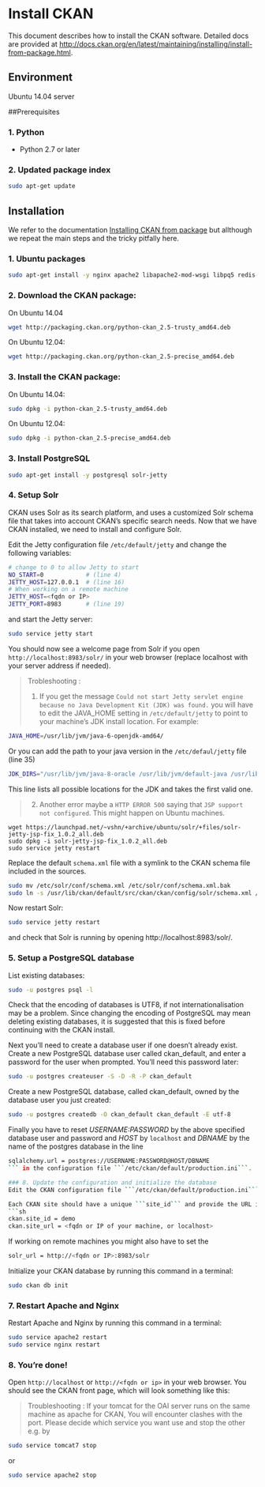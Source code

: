 # Install CKAN
This document describes how to install the CKAN software.
Detailed docs are provided at http://docs.ckan.org/en/latest/maintaining/installing/install-from-package.html.

## Environment
Ubuntu 14.04 server

##Prerequisites

### 1. Python
* Python 2.7 or later

### 2. Updated package index
```sh
sudo apt-get update
```


## Installation

We refer to the documentation [Installing CKAN from package](http://docs.ckan.org/en/latest/maintaining/installing/) but allthough we repeat the main steps and the tricky pitfally here.

### 1. Ubuntu packages
```sh
sudo apt-get install -y nginx apache2 libapache2-mod-wsgi libpq5 redis-server git-core
```

### 2. Download the CKAN package:
On Ubuntu 14.04
```sh
wget http://packaging.ckan.org/python-ckan_2.5-trusty_amd64.deb
```
On Ubuntu 12.04:
```sh
wget http://packaging.ckan.org/python-ckan_2.5-precise_amd64.deb
```

### 3. Install the CKAN package:

On Ubuntu 14.04:
```sh
sudo dpkg -i python-ckan_2.5-trusty_amd64.deb
```
On Ubuntu 12.04:
```sh
sudo dpkg -i python-ckan_2.5-precise_amd64.deb
```


### 3. Install PostgreSQL

```sh
sudo apt-get install -y postgresql solr-jetty
```

### 4. Setup Solr
CKAN uses Solr as its search platform, and uses a customized Solr schema file that takes into account CKAN’s specific search needs. Now that we have CKAN installed, we need to install and configure Solr.

Edit the Jetty configuration file ```/etc/default/jetty``` and change the following variables:

```sh
# change to 0 to allow Jetty to start
NO_START=0            # (line 4)
JETTY_HOST=127.0.0.1  # (line 16)
# When working on a remote machine
JETTY_HOST=<fqdn or IP>
JETTY_PORT=8983       # (line 19)
```

and start the Jetty server:
```sh
sudo service jetty start
```

You should now see a welcome page from Solr if you open ```http://localhost:8983/solr/``` in your web browser (replace localhost with your server address if needed).

> Trobleshooting :
> 1. If you get the message ```Could not start Jetty servlet engine because no Java Development Kit (JDK) was found.``` you will have to edit the JAVA_HOME setting in ```/etc/default/jetty``` to point to your machine’s JDK install location. 
> For example:
```sh
JAVA_HOME=/usr/lib/jvm/java-6-openjdk-amd64/
```
Or you can add the path to your java version in the ```/etc/defaul/jetty``` file (line 35)
```sh
JDK_DIRS="/usr/lib/jvm/java-8-oracle /usr/lib/jvm/default-java /usr/lib/jvm/java-6-sun"
```
This line lists all possible locations for the JDK and takes the first valid one.

> 2. Another error maybe a `HTTP ERROR 500` saying that `JSP support not configured`. This might happen on Ubuntu machines.
```
wget https://launchpad.net/~vshn/+archive/ubuntu/solr/+files/solr-jetty-jsp-fix_1.0.2_all.deb
sudo dpkg -i solr-jetty-jsp-fix_1.0.2_all.deb
sudo service jetty restart
```


Replace the default ```schema.xml``` file with a symlink to the CKAN schema file included in the sources.
```sh
sudo mv /etc/solr/conf/schema.xml /etc/solr/conf/schema.xml.bak
sudo ln -s /usr/lib/ckan/default/src/ckan/ckan/config/solr/schema.xml /etc/solr/conf/schema.xml
```
Now restart Solr:
```sh
sudo service jetty restart
```
and check that Solr is running by opening http://localhost:8983/solr/.

### 5. Setup a PostgreSQL database
List existing databases:
```sh
sudo -u postgres psql -l
```
Check that the encoding of databases is UTF8, if not internationalisation may be a problem. Since changing the encoding of PostgreSQL may mean deleting existing databases, it is suggested that this is fixed before continuing with the CKAN install.

Next you’ll need to create a database user if one doesn’t already exist. Create a new PostgreSQL database user called ckan_default, and enter a password for the user when prompted. You’ll need this password later:
```sh
sudo -u postgres createuser -S -D -R -P ckan_default
```
Create a new PostgreSQL database, called ckan_default, owned by the database user you just created:
```sh
sudo -u postgres createdb -O ckan_default ckan_default -E utf-8
```

Finally you have to reset *USERNAME:PASSWORD* by the above specified database user and password and *HOST* by ```localhost``` and *DBNAME* by the name of the postgres database in the line
```sh
sqlalchemy.url = postgres://USERNAME:PASSWORD@HOST/DBNAME
``` in the configuration file ```/etc/ckan/default/production.ini```.

### 8. Update the configuration and initialize the database
Edit the CKAN configuration file ```/etc/ckan/default/production.ini``` to set up the following options:

Each CKAN site should have a unique ```site_id``` and provide the URL in ```site_url```, for example:
```sh
ckan.site_id = demo
ckan.site_url = <fqdn or IP of your machine, or localhost>
```
If working on remote machines you might also have to set the 

```sh
solr_url = http://<fqdn or IP>:8983/solr
```

Initialize your CKAN database by running this command in a terminal:
```sh
sudo ckan db init
```

### 7. Restart Apache and Nginx
Restart Apache and Nginx by running this command in a terminal:

```sh
sudo service apache2 restart
sudo service nginx restart
```

### 8. You’re done!
Open ```http://localhost``` or ```http://<fqdn or ip>``` in your web browser. You should see the CKAN front page, which will look something like this:

<!-- figure follows -->

> Troubleshooting :
> If your tomcat for the OAI server runs on the same machine as apache for CKAN, You will encounter clashes with the port. Please decide which service you want use and stop the other e.g. by
```sh
sudo service tomcat7 stop
```
or
```sh
sudo service apache2 stop
```
